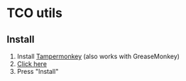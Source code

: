 # TCO utils

## Install
1. Install [Tampermonkey](https://www.tampermonkey.net/) (also works with GreaseMonkey)
2. [Click here](https://github.com/adnanmula/keyforge-tco-utils/raw/master/script.user.js)
3. Press "Install"
